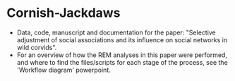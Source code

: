 # Cornish-Jackdaws
- Data, code, manuscript and documentation for the paper: "Selective adjustment of social associations and its influence on social networks in wild corvids".
- For an overview of how the REM analyses in this paper were performed, and where to find the files/scripts for each stage of the process, see the 'Workflow diagram' powerpoint.
